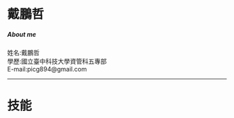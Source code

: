 
<!DOCTYPE html>
<html>
  <head>
    <meta charset="utf-8">
  </head>
  <body>
    <h1>戴鵬哲</h1>
    <h5>About me</h5>
    姓名:戴鵬哲</br>
    學歷:國立臺中科技大學資管科五專部</br>
    E-mail:picg894@gmail.com</br>
    <hr>
    <h1>技能</h1>
  </body>
</html>
